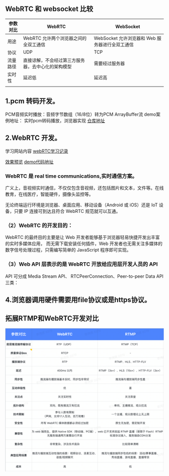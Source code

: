 ## WebRTC 和 websocket 比较

| 参数对比 | WebRTC                                             | WebSocket                                       |
| -------- | -------------------------------------------------- | ----------------------------------------------- |
| 用途     | WebRTC 允许两个浏览器之间的全双工通信              | WebSocket 允许浏览器和 Web 服务器进行全双工通信 |
| 协议     | UDP                                                | TCP                                             |
| 流量路径 | 直接谅解，不会经过第三方服务器，去中心化的架构模型 | 需要经过服务器                                  |
| 实时性   | 延迟低                                             | 延迟高                                          |
|          |                                                    |                                                 |

## 1.pcm 转码开发。
PCM音频实时播放：音频字节数组（16/8位）转为PCM ArrayBuffer流
demo案例地址：
实时pcm转码播放，浏览器实现
[仓库地址](https://gitee.com/zkwq/lernaProjectStudy/tree/master/packages/alarm-pcm-record-https-device)

## 2.WebRTC 开发。
学习网站内容
[webRTC学习记录](https://an.rustfisher.com/webrtc/web-samples/getusermedia-record/)

[效果预览](https://an.rustfisher.com/webrtc/web-samples/getdisplaymedia/g.html)
[demo代码地址](https://gitee.com/zkwq/lernaProjectStudy/tree/main/packages/webRTCdemo)
### WebRTC 是 real time communications,实时通信方案。

广义上，音视频实时通信，不仅仅包含音视频，还包括图片和文本，文件等。在线教育，在线医疗，智能硬件，摄像头监控等。

无论终端运行环境是浏览器、桌面应用、移动设备（Android 或 iOS）还是 IoT 设备，只要 IP 连接可到达且符合 WebRTC 规范就可以互通。

### （2）WebRTC 的开发目的：

WebRTC 的最终目的主要是让 Web 开发者能够基于浏览器轻易快捷开发出丰富的实时多媒体应用，
而无需下载安装任何插件，Web 开发者也无需关注多媒体的数字信号处理过程，只需编写简单的 JavaScript 程序即可实现。

### （3）Web API 层表示的是 WebRTC 开放给应用层开发人员的 API

API 可分成 Media Stream API、 RTCPeerConnection、Peer-to-peer Data API 三类：




## 4.浏览器调用硬件需要用file协议或是https协议。









## 拓展RTMP和WebRTC开发对比
![RTMP和WebSocket比较](./WebRTC%E5%92%8CRTMP.png)